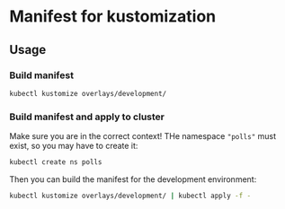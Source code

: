 # Manifest for kustomization

## Usage

### Build manifest

```bash
kubectl kustomize overlays/development/
```

### Build manifest and apply to cluster

Make sure you are in the correct context! THe namespace `"polls"` must exist, so you may have to create it:

```bash
kubectl create ns polls
```
Then you can build the manifest for the development environment:
```bash
kubectl kustomize overlays/development/ | kubectl apply -f -
```
